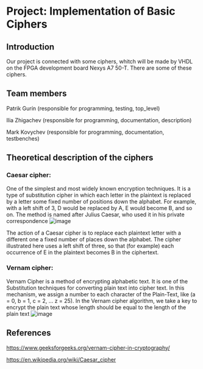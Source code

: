 # Project: Implementation of Basic Ciphers
## Introduction
Our project is connected with some ciphers, whitch will be made by VHDL on the FPGA development board Nexys A7 50-T. There are some of these ciphers.
## Team members
Patrik Gurín (responsible for programming, testing, top_level)

Ilia Zhigachev (responsible for programming, documentation, description)

Mark Kovychev (responsible for programming, documentation, testbenches)
## Theoretical description of the ciphers
### Caesar cipher:
One of the simplest and most widely known encryption techniques. It is a type of substitution cipher in which each letter in the plaintext is replaced by a letter some fixed number of positions down the alphabet. For example, with a left shift of 3, D would be replaced by A, E would become B, and so on. The method is named after Julius Caesar, who used it in his private correspondence
![image](https://github.com/VelkyGecko/Project-DE1---Implementation-of-Basic-Ciphers/assets/166106704/0cc52307-89f1-4d31-8ca5-049b01b322b7)

The action of a Caesar cipher is to replace each plaintext letter with a different one a fixed number of places down the alphabet. The cipher illustrated here uses a left shift of three, so that (for example) each occurrence of E in the plaintext becomes B in the ciphertext.
### Vernam cipher:
Vernam Cipher is a method of encrypting alphabetic text. It is one of the Substitution techniques for converting plain text into cipher text. In this mechanism, we assign a number to each character of the Plain-Text, like (a = 0, b = 1, c = 2, … z = 25). 
In the Vernam cipher algorithm, we take a key to encrypt the plain text whose length should be equal to the length of the plain text
![image](https://github.com/VelkyGecko/Project-DE1---Implementation-of-Basic-Ciphers/assets/166106704/07c62c7f-57b8-4623-8952-116597dcf4e8)






## References 
https://www.geeksforgeeks.org/vernam-cipher-in-cryptography/

https://en.wikipedia.org/wiki/Caesar_cipher




